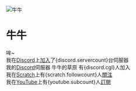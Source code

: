 ![牛牛](https://cdn.discordapp.com/avatars/836204711454834688/ec51f3aed0943f79239a05124e863dd5.webp?size=1024)
# 牛牛
哞~<br>
我在[Discord](https://discord.com)上[加入](https://cow.c-moo.cf/invite)了{discord.servercount}台伺服器<br>
我的[Discord](https://discord.com)伺服器 牛牛的草原 有{discord.cgl}人加入<br>
我在[Scratch](https://scratch.mit.edu)上有{scratch.followcount}人[關注](https://scratch.mit.edu/users/-LittleCow-/followers)<br>
我在[YouTube](https://youtube.com)上有{youtube.subcount}人[訂閱](https://www.youtube.com/channel/UCKyHnk5o6j67sR4RG11KTgA/subscribe)
